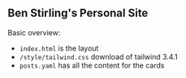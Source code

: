 ## Ben Stirling's Personal Site 

Basic overview: 
- `index.html` is the layout 
- `/style/tailwind.css` download of tailwind 3.4.1
- `posts.yaml` has all the content for the cards
